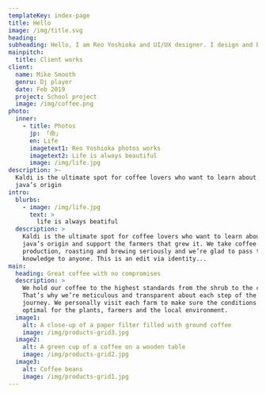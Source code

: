 ```yaml
---
templateKey: index-page
title: Hello
image: /img/title.svg
heading:
subheading: Hello, I am Reo Yoshioka and UI/UX designer. I design and build cool design like below.
mainpitch:
  title: Client works
client:
  name: Mike Smooth
  genru: Dj player
  date: Feb 2019
  project: School project
  image: /img/coffee.png
photo:
  inner:
    - title: Photos
      jp: 「命」
      en: Life
      imagetext1: Reo Yoshioka photos works
      imagetext2: Life is always beautiful
      image: /img/life.jpg
description: >-
  Kaldi is the ultimate spot for coffee lovers who want to learn about their
  java’s origin
intro:
  blurbs:
    - image: /img/life.jpg
      text: >
        life is always beatiful
  description: >
    Kaldi is the ultimate spot for coffee lovers who want to learn about their
    java’s origin and support the farmers that grew it. We take coffee
    production, roasting and brewing seriously and we’re glad to pass that
    knowledge to anyone. This is an edit via identity...
main:
  heading: Great coffee with no compromises
  description: >
    We hold our coffee to the highest standards from the shrub to the cup.
    That’s why we’re meticulous and transparent about each step of the coffee’s
    journey. We personally visit each farm to make sure the conditions are
    optimal for the plants, farmers and the local environment.
  image1:
    alt: A close-up of a paper filter filled with ground coffee
    image: /img/products-grid3.jpg
  image2:
    alt: A green cup of a coffee on a wooden table
    image: /img/products-grid2.jpg
  image3:
    alt: Coffee beans
    image: /img/products-grid1.jpg
---
```

